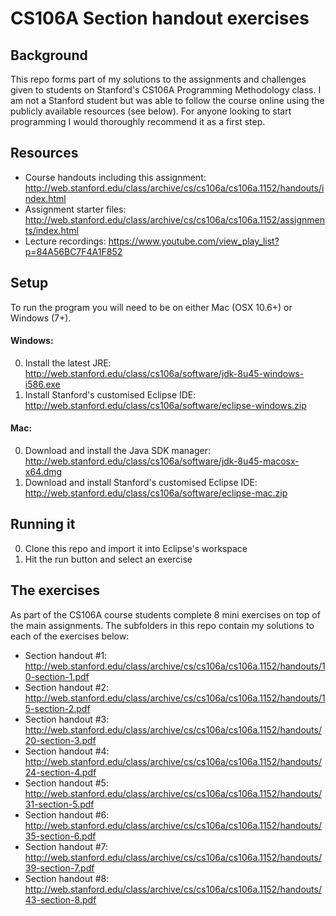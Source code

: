 CS106A Section handout exercises
===

Background
---
This repo forms part of my solutions to the assignments and challenges given to students on Stanford's CS106A Programming Methodology class. I am not a Stanford student but was able to follow the course online using the publicly available resources (see below). For anyone looking to start programming I would thoroughly recommend it as a first step.

Resources
---
- Course handouts including this assignment: http://web.stanford.edu/class/archive/cs/cs106a/cs106a.1152/handouts/index.html
- Assignment starter files: http://web.stanford.edu/class/archive/cs/cs106a/cs106a.1152/assignments/index.html
- Lecture recordings: https://www.youtube.com/view_play_list?p=84A56BC7F4A1F852

Setup
---
To run the program you will need to be on either Mac (OSX 10.6+) or Windows (7+).
#### Windows: ####
0. Install the latest JRE: http://web.stanford.edu/class/cs106a/software/jdk-8u45-windows-i586.exe
0. Install Stanford's customised Eclipse IDE: http://web.stanford.edu/class/cs106a/software/eclipse-windows.zip

#### Mac: ####
0. Download and install the Java SDK manager: http://web.stanford.edu/class/cs106a/software/jdk-8u45-macosx-x64.dmg
0. Download and install Stanford's customised Eclipse IDE: http://web.stanford.edu/class/cs106a/software/eclipse-mac.zip

Running it
---
0. Clone this repo and import it into Eclipse's workspace
0. Hit the run button and select an exercise

The exercises
---
As part of the CS106A course students complete 8 mini exercises on top of the main assignments. The subfolders in this repo contain my solutions to each of the exercises below:

- Section handout #1: http://web.stanford.edu/class/archive/cs/cs106a/cs106a.1152/handouts/10-section-1.pdf
- Section handout #2: http://web.stanford.edu/class/archive/cs/cs106a/cs106a.1152/handouts/15-section-2.pdf
- Section handout #3: http://web.stanford.edu/class/archive/cs/cs106a/cs106a.1152/handouts/20-section-3.pdf
- Section handout #4: http://web.stanford.edu/class/archive/cs/cs106a/cs106a.1152/handouts/24-section-4.pdf
- Section handout #5: http://web.stanford.edu/class/archive/cs/cs106a/cs106a.1152/handouts/31-section-5.pdf
- Section handout #6: http://web.stanford.edu/class/archive/cs/cs106a/cs106a.1152/handouts/35-section-6.pdf
- Section handout #7: http://web.stanford.edu/class/archive/cs/cs106a/cs106a.1152/handouts/39-section-7.pdf
- Section handout #8: http://web.stanford.edu/class/archive/cs/cs106a/cs106a.1152/handouts/43-section-8.pdf
